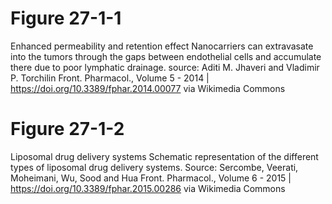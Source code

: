 # Figure 27-1-1
Enhanced permeability and retention effect
Nanocarriers can extravasate into the tumors through the gaps between endothelial cells and accumulate there due to poor lymphatic drainage.
source: Aditi M. Jhaveri and Vladimir P. Torchilin Front. Pharmacol., Volume 5 - 2014 | https://doi.org/10.3389/fphar.2014.00077 via Wikimedia Commons


# Figure 27-1-2
Liposomal drug delivery systems
Schematic representation of the different types of liposomal drug delivery systems.
Source: Sercombe, Veerati, Moheimani, Wu, Sood and Hua Front. Pharmacol., Volume 6 - 2015 | https://doi.org/10.3389/fphar.2015.00286 via Wikimedia Commons
